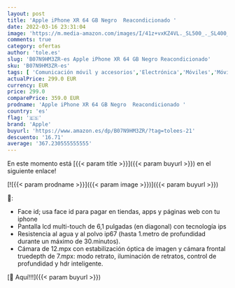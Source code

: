 ```yaml
---
layout: post
title: 'Apple iPhone XR 64 GB Negro  Reacondicionado '
date: 2022-03-16 23:31:04
image: 'https://m.media-amazon.com/images/I/41z+vxKZ4VL._SL500_._SL400_.jpg'
comments: true
category: ofertas
author: 'tole.es'
slug: 'B07N9HM3ZR-es Apple iPhone XR 64 GB Negro Reacondicionado'
sku: 'B07N9HM3ZR-es'
tags: [ 'Comunicación móvil y accesorios','Electrónica','Móviles','Móviles y smartphones libres','apple','iphone', ]
actualPrice: 299.0 EUR
currency: EUR
price: 299.0
comparePrice: 359.0 EUR
prodname: 'Apple iPhone XR 64 GB Negro  Reacondicionado '
country: 'es'
flag: '🇪🇸'
brand: 'Apple'
buyurl: 'https://www.amazon.es/dp/B07N9HM3ZR/?tag=tolees-21'
descuento: '16.71'
average: '367.230555555555'
---
```


En este momento está [{{< param title >}}]({{< param buyurl >}}) en el siguiente enlace!

[![{{< param prodname >}}]({{< param image >}})]({{< param buyurl >}})

🔎:

- Face id; usa face id para pagar en tiendas, apps y páginas web con tu iphone
- Pantalla lcd multi-touch de 6,1 pulgadas (en diagonal) con tecnología ips
- Resistencia al agua y al polvo ip67 (hasta 1.metro de profundidad durante un máximo de 30.minutos).
- Cámara de 12.mpx con estabilización óptica de imagen y cámara frontal truedepth de 7.mpx: modo retrato, iluminación de retratos, control de profundidad y hdr inteligente.

[🛒 Aquí!!!]({{< param buyurl >}})
